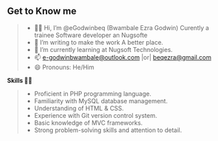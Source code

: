 **Get to Know me**
--
> - 🙋‍♂️ Hi, I’m @eGodwinbeq (Bwambale Ezra Godwin) Curently a trainee  Software developer an Nugsofte
> - 👀 I’m  writing to make the work A better place.
> - 🌱 I’m currently learning at Nugsoft Technologies.
> - 📫 e-godwinbwambale@outlook.com |or|  beqezra@gmail.com
> - 😄 Pronouns: He/Him

 **Skills 🧑‍💻**
> - Proficient in PHP programming language.
> - Familiarity with MySQL database management.
> - Understanding of HTML & CSS.
> - Experience with Git version control system.
> - Basic knowledge of MVC frameworks.
> - Strong problem-solving skills and attention to detail.



<!---
eGodwinbeq/eGodwinbeq is a ✨ special ✨ repository because its `README.md` (this file) appears on your GitHub profile.
You can click the Preview link to take a look at your changes.
--->
